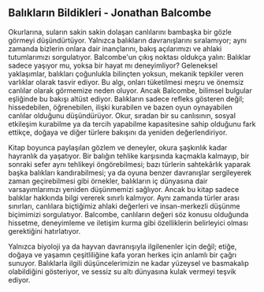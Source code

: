 ## Balıkların Bildikleri - Jonathan Balcombe

Okurlarına, suların sakin sakin dolaşan canlılarını bambaşka bir gözle görmeyi düşündürtüyor. Yalnızca balıkların davranışlarını sıralamıyor; aynı zamanda bizlerin onlara dair inançlarını, bakış açılarımızı ve ahlaki tutumlarımızı sorgulatıyor. Balcombe'un çıkış noktası oldukça yalın: Balıklar sadece yaşıyor mu, yoksa bir hayat mı deneyimliyor? Geleneksel yaklaşımlar, balıkları çoğunlukla bilinçten yoksun, mekanik tepkiler veren varlıklar olarak tasvir ediyor. Bu algı, onları tüketilmesi meşru ve önemsiz canlılar olarak görmemize neden oluyor. Ancak Balcombe, bilimsel bulgular eşliğinde bu bakışı altüst ediyor. Balıkların sadece refleks gösteren değil; hissedebilen, öğrenebilen, ilişki kurabilen ve bazen oyun oynayabilen canlılar olduğunu düşündürüyor. Okur, sıradan bir su canlısının, sosyal etkileşim kurabilme ya da tercih yapabilme kapasitesine sahip olduğunu fark ettikçe, doğaya ve diğer türlere bakışını da yeniden değerlendiriyor.

Kitap boyunca paylaşılan gözlem ve deneyler, okura şaşkınlık kadar hayranlık da yaşatıyor. Bir balığın tehlike karşısında kaçmakla kalmayıp, bir sonraki sefer aynı tehlikeyi öngörebilmesi; bazı türlerin sahtekârlık yaparak başka balıkları kandırabilmesi; ya da oyuna benzer davranışlar sergileyerek zaman geçirebilmesi gibi örnekler, balıkların iç dünyasına dair varsayımlarımızı yeniden düşünmemizi sağlıyor. Ancak bu kitap sadece balıklar hakkında bilgi vererek sınırlı kalmıyor. Aynı zamanda türler arası sınırları, canlılara biçtiğimiz ahlaki değerleri ve insan-merkezli düşünme biçimimizi sorgulatıyor. Balcombe, canlıların değeri söz konusu olduğunda hissetme, deneyimleme ve iletişim kurma gibi özelliklerin belirleyici olması gerektiğini hatırlatıyor.

Yalnızca biyoloji ya da hayvan davranışıyla ilgilenenler için değil; etiğe, doğaya ve yaşamın çeşitliliğine kafa yoran herkes için anlamlı bir çağrı sunuyor. Balıklarla ilgili düşüncelerimizin ne kadar yüzeysel ve basmakalıp olabildiğini gösteriyor, ve sessiz su altı dünyasına kulak vermeyi teşvik ediyor.

